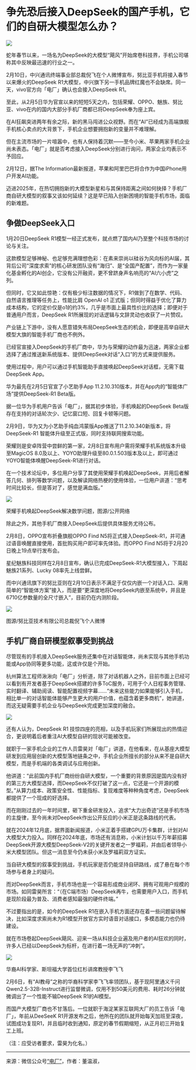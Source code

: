 # 争先恐后接入DeepSeek的国产手机，它们的自研大模型怎么办？

![](https://img.36krcdn.com/hsossms/20250212/v2_19e6187cb220427982fe02392f6ce62e@46958_oswg55096oswg1080oswg719_img_000?x-oss-process=image/format,jpg/interlace,1)

蛇年春节以来，一场名为DeepSeek的大模型“飓风”开始席卷科技界，手机公司堪称其中反映最迅速的行业之一。 

2月10日，中兴通讯终端事业部总裁倪飞在个人微博宣布，努比亚手机将接入春节以来爆火的DeepSeek R1大模型，中兴旗下另一手机品牌红魔也不会缺席。同一天，vivo官方向「电厂」确认也会接入DeepSeek R1。 

至此，从2月5日华为官宣以来的短短5天之内，包括荣耀、OPPO、魅族、努比亚、vivo在内的国内大部分手机厂商都已将DeepSeek奉为座上宾。 

在AI狂飙突进两年有余之际，新的黑马闯进公众视野。而在“AI”已经成为高端旗舰手机核心卖点的大背景下，手机企业想要拥抱新的变量并不难理解。 

但在主流市场的一片喧嚣中，也有人保持着沉默——至今小米、苹果两家手机企业尚未表态。「电厂」就是否考虑接入DeepSeek分别进行询问，两家企业均表示不予回应。 

2月12日，据The Information最新报道，苹果和阿里巴巴将合作为中国iPhone用户开发AI功能。 

迈进2025年，在热切拥抱新的大模型新星和与其保持距离之间如何抉择？手机厂商自研大模型的叙事又该如何延续？这是早已陷入创新困境的智能手机市场，面临的新难题。 

## **争做DeepSeek入口**

1月20日DeepSeek R1模型一经正式发布，就点燃了国内AI乃至整个科技市场的讨论与关注。 

这款模型足够神秘、也足够充满理想色彩：在素来崇尚以硅谷为风向标的AI届，其背后公司“深度求索”的核心研发团队没有“海归”、是“全国产配置”，而作为一家量化基金孵化的AI创企，它没有公开融资，更不曾跻身声名响亮的“AI六小虎”之列。 

但同时，它又如此惊艳：仅有极少标注数据的情况下，R1做到了在数学、代码、自然语言推理等任务上，性能比肩 OpenAI o1 正式版；但同时得益于优化了算力成本结构，它的定价仅是o1的约3%，几乎是市面上最具性价比的选择；即便对于普通用户而言，DeepSeek R1所展现的对话逻辑与文辞灵动也收获了一片赞叹。 

产业链上下游中，没有人愿意错失布局DeepSeek生态的机会，即便是高举自研大模型大旗的智能手机厂商也不例外。 

已经官宣接入DeepSeek的手机厂商中，华为与荣耀的动作最为迅速，两家企业都选择了通过推送新系统版本、提供DeepSeek对话“入口”的方式来提供服务。 

使用过程中，用户可以通过手机智能助手直接唤起DeepSeek对话框，无需下载DeepSeek App。 

华为最先在2月5日官宣了小艺助手App 11.2.10.310版本，并在App内的“智能体广场”提供DeepSeek-R1 Beta版。 

据一位华为手机用户告诉「电厂」，据其初步体验，手机唤起的DeepSeek Beta版存在支持的对话轮次少、记忆窗口短、回复卡顿等问题。 

2月9日，华为又为小艺助手纯血鸿蒙版App推送了11.2.10.340新版本，将DeepSeek-R1 智能体升级至正式版，同时支持联网搜索功能。 

荣耀则是安卓阵营中尝鲜的第一家，2月8日宣布用户需将荣耀手机系统版本升级至MagicOS 8.0及以上、YOYO助理升级至80.0.1.503版本及以上，即可通过YOYO智能体唤醒DeepSeek-R1进行对话。 

在一个技术论坛中，多位用户分享了其使用荣耀手机唤起DeepSeek，并用后者解答几何、排列等数学问题，以及解读网络热梗的使用体验，一位用户讲道：“思考时间比较长，但是答对了，感觉是满血版。” 

![](https://img.36krcdn.com/hsossms/20250212/v2_42e183cc93f347619206f066178da0b4@46958_oswg92733oswg456oswg1000_img_000?x-oss-process=image/format,jpg/interlace,1)

荣耀手机唤起DeepSeek解决数学问题，图源/公开网络  

除此之外，其他手机厂商接入DeepSeek后提供具体服务尤待公布。 

2月8日，OPPO宣布折叠旗舰OPPO Find N5将正式接入DeepSeek-R1，并可通过语音唤醒直接使用，首批购买用户即可率先体验。而OPPO Find N5将于2月20日晚上19点举行发布会。 

星纪魅族科技同样在2月8日宣布，确认已完成DeepSeek-R1大模型接入，下周起魅族21系列、Lucky 08率先上线尝鲜。 

而中兴通讯旗下的努比亚则在2月10日表示不满足于仅仅内嵌一个对话入口、采用简单的“智能体方案”接入，而是要“更深度地将DeepSeek内嵌至系统中，并且是6710亿参数量的全尺寸嵌入”，目前仍在内测阶段。 

![](https://img.36krcdn.com/hsossms/20250212/v2_ad6e9f5156094370b16ccaafd22150a5@46958_oswg170186oswg1058oswg518_img_000?x-oss-process=image/format,jpg/interlace,1)

图源/努比亚技术有限公司总裁倪飞个人微博 

## **手机厂商自研模型叙事受到挑战**

尽管现有的手机接入DeepSeek服务还集中在对话智能体，尚未实现与其他手机功能或App协同等更多功能，这或许仅是个开始。 

杭州算法工程师湫湫向「电厂」分析道，除了对话机器人之外，目前市面上已经可以看到有开发者基于DeepSeek搭建的许多ToC服务，可用于个人日程事务管理、实时翻译、辅助阅读、智能配置视频字幕……“未来这些能力如果能够引入手机，相比单一的对话智能体能够产生更大的用户价值，也蕴含着更多商机”，她讲道，而这无疑需要手机企业与DeepSeek完成更加深度的融合。 

![](https://img.36krcdn.com/hsossms/20250212/v2_5e010c38d5d3414da93b84dead0cabc3@46958_oswg185091oswg1080oswg701_img_000?x-oss-process=image/format,jpg/interlace,1)


还有人认为，DeepSeek R1 技惊四座的亮相，以及手机玩家们所展现出的热情迎合，更说明着后者重注AI大模型自研的现状可能被改变。 

就职于一家手机企业的工作人员雷昊对「电厂」讲道，在他看来，在从基座大模型研发到应用层创新的大模型落地链条之中，手机企业所擅长的部分从来不是自研大模型，而是手机端的各类调试与应用创新。 

他讲道：“此前国内手机厂商纷纷自研大模型，一个重要的背景原因是国内没有好的第三方大模型选择，而DeepSeek不仅打破了这一点，它还是一个开源的模型。”从算力成本、政策安全性、性能指标、复现难度等种种角度考虑，DeepSeek都提供了一个现成的好选择。 

而在刚刚过去的一年时间里，砸下重金研发投入，追求“大力出奇迹”还是手机市场的主旋律，至今尚未对DeepSeek作出公开反应的小米正是这条路线的代表。 

就在2024年12月底，据界面新闻报道，小米正着手搭建GPU万卡集群，计划对AI大模型大力投入。同样在2024年底，市场还有消息称，小米计划以千万年薪招募DeepSeek开源大模型DeepSeek-V2的关键开发者之一罗福莉，并由后者领导小米大模型团队。但这一消息至今仍未获小米及罗福莉双方证实。 

当自研大模型的叙事受到挑战，手机玩家是否仍能坚持自研路线，成了悬在每个市场参与者身上的疑问。 

而对DeepSeek而言，手机市场也是一个容易形成商业闭环、拥有可观用户规模的市场。如同雷昊所言：“（在C端市场）DeepSeek再牛，也需要用户入口，而手机是现阶段最为普及、消费者感知最强的硬件终端。” 

不过要指出的是，如今的DeepSeek R1在嵌入手机方面还存在着一些问题留待解决，比如深度求索尚未为R1模型开放官方实时语音对话接口，多模态能力也仍待建设。 

就在市场卷起DeepSeek飓风、迎来一场从科技企业遍及用户者的AI狂欢的同时，许多人已经以DeepSeek为标杆，在进行着一场无声的“冲刺”。 

![](https://img.36krcdn.com/hsossms/20250212/v2_96fc4ba06ef24546960a8274081a48fb@46958_oswg67496oswg1080oswg1351_img_000?x-oss-process=image/format,jpg/interlace,1)

华裔AI科学家、斯坦福大学首位红杉讲席教授李飞飞  

2月6日，有“AI教母”之称的华裔科学家李飞飞率领团队，基于现阿里通义千问Qwen2.5-32B-Instruct进行监督微调，仅用不到50美元的费用、耗时26分钟就微调出了一个性能不输DeepSeek R1的AI模型。 

而国产大模型厂商也不甘落后。一位就职于海淀某家互联网大厂的员工告诉「电厂」，年前从DeeSeeK R1开源发布之后，他所在的团队就开始每天加班至深夜，试图成功复现R1，并且临时收到通知，原定的春节假期缩短，从正月初三开始复工上班。 

（注：应受访者要求，雷昊为化名。） 

---

来源：微信公众号[“电厂”](https://mp.weixin.qq.com/s/EUzaXNeFlrz7qy6OCt-1dQ)，作者：董温淑，